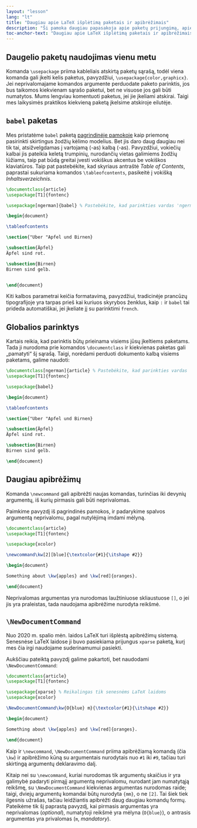 ```yaml
---
layout: "lesson"
lang: "lt"
title: "Daugiau apie LaTeX išplėtimą paketais ir apibrėžimais"
description: "Ši pamoka daugiau papasakoja apie paketų prijungimą, apie `babel` paketą kalbos pasirinkimui ir pateikia daugiau detalių apie naujų komandų apibrėžimą."
toc-anchor-text: "Daugiau apie LaTeX išplėtimą paketais ir apibrėžimais"
---
```


## Daugelio paketų naudojimas vienu metu

Komanda `\usepackage` priima kableliais atskirtą paketų sąrašą, todėl viena
komanda gali įkelti kelis paketus, pavyzdžiui, `\usepackage{color,graphicx}`.
Jei neprivalomajame komandos argumente perduodate paketo parinktis, jos bus
taikomos kiekvienam sąrašo paketui, bet ne visuose jos gali būti numatytos.
Mums lengviau komentuoti paketus, jei jie įkeliami atskirai.  Taigi mes
laikysimės praktikos kiekvieną paketą įkelsime atskiroje eilutėje.


## `babel` paketas

Mes pristatėme `babel` paketą [pagrindinėje pamokoje](lesson-06) kaip
priemonę pasirinkti skirtingus žodžių kėlimo modelius. Bet jis daro daug
daugiau nei tik tai, atsižvelgdamas į vartojamą (-as) kalbą (-as).
Pavyzdžiui, vokiečių kalbai jis pateikia keletą trumpinių, nurodančių vietas
galimiems žodžių lūžiams, taip pat būdą greitai įvesti vokiškus akcentus be
vokiškos klaviatūros.  Taip pat pastebėkite, kad skyriaus antraštė _Table of
Contents_, paprastai sukuriama komandos `\tableofcontents`, pasikeitė į
vokišką _Inhaltsverzeichnis_.

```latex
\documentclass{article}
\usepackage[T1]{fontenc}

\usepackage[ngerman]{babel} % Pastebėkite, kad parinkties vardas 'ngerman'

\begin{document}

\tableofcontents

\section{"Uber "Apfel und Birnen}

\subsection{Äpfel}
Äpfel sind rot.

\subsection{Birnen}
Birnen sind gelb.


\end{document}
```

Kiti kalbos parametrai keičia formatavimą, pavyzdžiui, tradicinėje prancūzų
tipografijoje yra tarpas prieš kai kuriuos skyrybos ženklus, kaip `:` ir
`babel` tai prideda automatiškai, jei įkeliate jį su parinktimi `french`.


## Globalios parinktys

Kartais reikia, kad parinktis būtų prieinama visiems jūsų įkeltiems paketams.
Tada ji nurodoma prie komandos `\documentclass` ir kiekvienas paketas gali
„pamatyti“ šį sąrašą.  Taigi, norėdami perduoti dokumento kalbą visiems
paketams, galime naudoti:

```latex
\documentclass[ngerman]{article} % Pastebėkite, kad parinkties vardas 'ngerman'
\usepackage[T1]{fontenc}

\usepackage{babel}

\begin{document}

\tableofcontents

\section{"Uber "Apfel und Birnen}

\subsection{Äpfel}
Äpfel sind rot.

\subsection{Birnen}
Birnen sind gelb.

\end{document}
```

## Daugiau apibrėžimų

Komanda `\newcommand` gali apibrėžti naujas komandas, turinčias iki devynių
argumentų, iš kurių pirmasis gali būti neprivalomas.

Paimkime pavyzdį iš pagrindinės pamokos, ir padarykime spalvos argumentą
neprivalomu, pagal nutylėjimą imdami mėlyną.

```latex
\documentclass{article}
\usepackage[T1]{fontenc}

\usepackage{xcolor}

\newcommand\kw[2][blue]{\textcolor{#1}{\itshape #2}}

\begin{document}

Something about \kw{apples} and \kw[red]{oranges}.

\end{document}
```

Neprivalomas argumentas yra nurodomas laužtiniuose skliaustuose `[]`, o jei
jis yra praleistas, tada naudojama apibrėžime nurodyta reikšmė.


## `\NewDocumentCommand`

Nuo 2020 m. spalio mėn. laidos LaTeX turi išplėstą apibrėžimų sistemą.
Senesnėse LaTeX laidose ji buvo pasiekiama prijungus `xparse` paketą, kurį
mes čia irgi naudojame suderinamumui pasiekti.

Aukščiau pateiktą pavyzdį galime pakartoti, bet naudodami
`\NewDocumentCommand`:

```latex
\documentclass{article}
\usepackage[T1]{fontenc}

\usepackage{xparse} % Reikalingas tik senesnėms LaTeX laidoms
\usepackage{xcolor}

\NewDocumentCommand\kw{O{blue} m}{\textcolor{#1}{\itshape #2}}

\begin{document}

Something about \kw{apples} and \kw[red]{oranges}.

\end{document}
```

Kaip ir `\newcommand`, `\NewDocumentCommand` priima apibrėžiamą komandą (čia
`\kw`) ir apibrėžimo kūną su argumentais nurodytais nuo `#1` iki `#9`, tačiau
turi skirtingą argumentų deklaravimo dalį.

Kitaip nei su `\newcommand`, kuriai nurodomas tik argumentų skaičius ir yra
galimybė padaryti pirmąjį argumentą neprivalomu, nurodant jam numatytąją
reikšmę, su `\NewDocumentCommand` kiekvienas argumentas nurodomas raide;
taigi, dviejų argumentų komandai būtų nurodyta `{mm}`, o ne `[2]`.  Tai šiek
tiek ilgesnis užrašas, tačiau leidžiantis apibrėžti daug daugiau komandų
formų.  Pateikėme tik šį paprastą pavyzdį, kai pirmasis argumentas yra
neprivalomas (_optional_), numatytoji reikšmė yra mėlyna (`O{blue}`), o
antrasis argumentas yra privalomas (`m`, _mandatory_).
